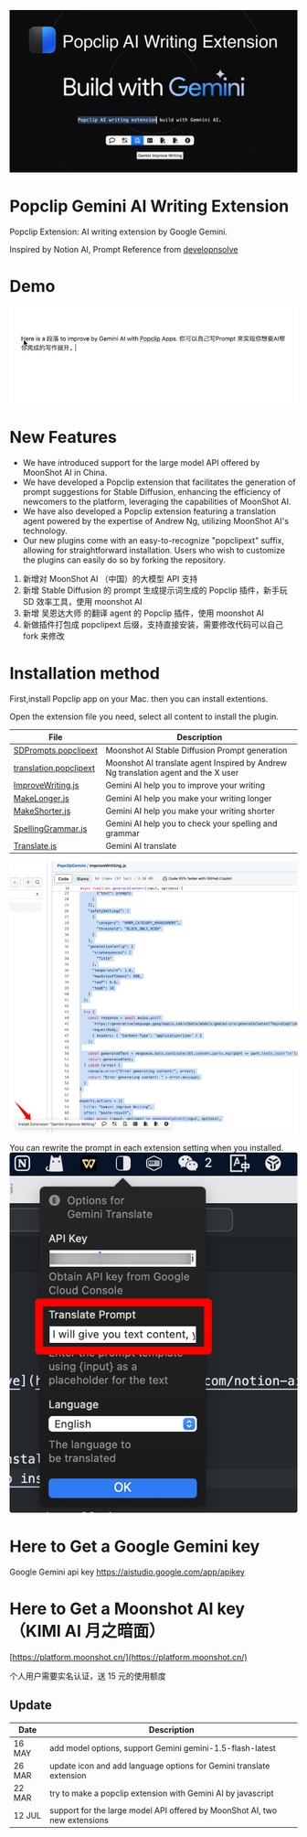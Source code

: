 ![Popclip Gemini AI Writing Extension](res/banner.png 'Banner')

# Popclip Gemini AI Writing Extension

Popclip Extension: AI writing extension by Google Gemini.

Inspired by Notion AI, Prompt Reference from [developnsolve](https://developnsolve.com/notion-ai-prompts-for-better-writing#heading-improve-writing)

# Demo

![DEMO](res/shot_demo.gif 'demo')

# New Features

- We have introduced support for the large model API offered by MoonShot AI in China.
- We have developed a Popclip extension that facilitates the generation of prompt suggestions for Stable Diffusion, enhancing the efficiency of newcomers to the platform, leveraging the capabilities of MoonShot AI.
- We have also developed a Popclip extension featuring a translation agent powered by the expertise of Andrew Ng, utilizing MoonShot AI's technology.
- Our new plugins come with an easy-to-recognize "popclipext" suffix, allowing for straightforward installation. Users who wish to customize the plugins can easily do so by forking the repository.

1.  新增对 MoonShot AI （中国）的大模型 API 支持
2.  新增 Stable Diffusion 的 prompt 生成提示词生成的 Popclip 插件，新手玩 SD 效率工具，使用 moonshot AI
3.  新增 吴恩达大师 的翻译 agent 的 Popclip 插件，使用 moonshot AI
4.  新做插件打包成 popclipext 后缀，支持直接安装，需要修改代码可以自己 fork 来修改

# Installation method

First,install Popclip app on your Mac. then you can install extentions.

Open the extension file you need, select all content to install the plugin.

| File                                             | Description                                                                        |
| ------------------------------------------------ | ---------------------------------------------------------------------------------- |
| [SDPrompts.popclipext](SDPrompts.popclipext)     | Moonshot AI Stable Diffusion Prompt generation                                     |
| [translation.popclipext](translation.popclipext) | Moonshot AI translate agent Inspired by Andrew Ng translation agent and the X user |
| [ImproveWriting.js](ImproveWriting.js)           | Gemini AI help you to improve your writing                                         |
| [MakeLonger.js](MakeLonger.js)                   | Gemini AI help you make your writing longer                                        |
| [MakeShorter.js](MakeShorter.js)                 | Gemini AI help you make your writing shorter                                       |
| [SpellingGrammar.js](SpellingGrammar.js)         | Gemini AI help you to check your spelling and grammar                              |
| [Translate.js](Translate.js)                     | Gemini AI translate                                                                |

![Install extension](res/shot_installextension.png 'How to install')

You can rewrite the prompt in each extension setting when you installed.
![custom prompt](res/shot_prompt.png 'Rewrite prompt')

# Here to Get a Google Gemini key

Google Gemini api key [https://aistudio.google.com/app/apikey ](https://aistudio.google.com/app/apikey)

# Here to Get a Moonshot AI key （KIMI AI 月之暗面）

[https://platform.moonshot.cn/](https://platform.moonshot.cn/)

个人用户需要实名认证，送 15 元的使用额度

## Update

| Date   | Description                                                                |
| ------ | -------------------------------------------------------------------------- |
| 16 MAY | add model options, support Gemini gemini-1.5-flash-latest                  |
| 26 MAR | update icon and add language options for Gemini translate extension        |
| 22 MAR | try to make a popclip extension with Gemini AI by javascript               |
| 12 JUL | support for the large model API offered by MoonShot AI, two new extensions |
